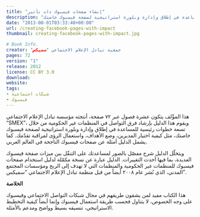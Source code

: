 ```yaml
---
title: "إنشاء صفحات فيسبوك ذات تأثير"
description: "إنشاء صفحات فيسبوك ذات تأثير دليل يرشد فرق التواصل في المنظمات من خلال تسعة خطوات رئيسية للمساعدة في إطلاق وإدارة وبلورة استراتيجية لصفحة فيسبوك خاصتك."
date: "2013-08-01T03:33:40+00:00"
url: /creating-facebook-pages-with-impact
thumbnail: creating-facebook-pages-with-impact.jpg

# Book Info.
creator: "جمعية تبادل الإعلام الاجتماعي "سميكس
pages: 72
version: "1"
release: 2012
license: CC BY 3.0
download:
website:
tags:
- شبكات اجتماعية
- فيسبوك
---
```


هذا المؤّلف يتكون عشرة فصول عبر ٧٢ صفحة، أنتجته مؤسسة تبادل الإعلام الاجتماعي “SMEX”، ويقوم هذا الدليل بإرشاد فرق التواصل في المنظمات غير الحكومية من خلال تسعة خطوات رئيسية للمساعدة في إطلاق وإدارة وبلورة استراتيجية لصفحة فيسبوك خاصتك، مثل كيفية اختيار المديرين، وضع الأهداف، واستعمال الرؤى لمراقبة تقدّمك. كما يشمل الدليل أمثلة عن صفحات فيسبوك الناجحة في العالم العربي.

ويتخلّل الدليل شرح مفصّل بالصور لمساعدتك على التنقّل بين ميزات صفحة فيسبوك العديدة، بما فيها أحدث التغييرات. الدليل عبارة عن نسخة مكمّلة لدليل استخدام صفحات فيسبوك للمنظمات غير الحكومية والمنظمات التي لا تهدف إلى الربح ومؤسسات المجتمع المدني، الذي نُشر عام ٢٠٠٨ أيضاً من قبل منظمة تبادل الإعلام الاجتماعي “سميكس”.

**الخلاصة**

هذا الكتاب مفيد لمن يشقون طريقهم في مجال شبكات التواصل الاجتماعي وفيسبوك على وجه الخصوص، لا يتناول فحسب طريقة استعمال فيسبوك وإنما أيضاً كيفية التخطيط الاستراتيجي، تنسيقه بسيط وواضح ومدعم بالأمثلة.
